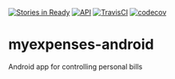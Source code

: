 [![Stories in Ready](https://badge.waffle.io/jonathanrz/myexpenses-android.svg?label=ready&title=Ready)](http://waffle.io/jonathanrz/myexpenses-android)
[![API](https://img.shields.io/badge/API-19%2B-orange.svg?style=flat)](https://android-arsenal.com/api?level=19)
[![TravisCI](https://api.travis-ci.org/jonathanrz/myexpenses-android.svg?branch=master)](https://travis-ci.org/jonathanrz/myexpenses-android)
[![codecov](https://codecov.io/gh/jonathanrz/myexpenses-android/branch/master/graph/badge.svg)](https://codecov.io/gh/jonathanrz/myexpenses-android)

# myexpenses-android

Android app for controlling personal bills